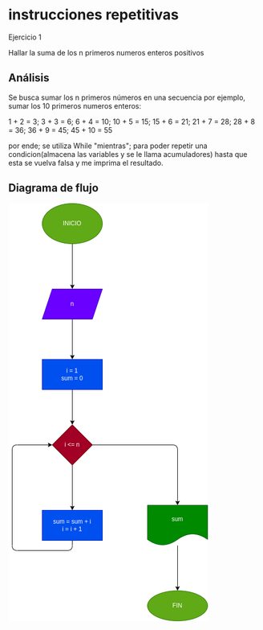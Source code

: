 # instrucciones repetitivas
Ejercicio 1

Hallar la suma de los n primeros numeros enteros positivos

## Análisis
Se busca sumar los n primeros números en una secuencia por ejemplo, sumar los 10 primeros numeros enteros: 

1 + 2 = 3; 3 + 3 = 6; 6 + 4 = 10; 10 + 5 = 15; 15 + 6 = 21; 21 + 7 = 28; 28 + 8 = 36; 36 + 9 = 45; 45 + 10 = 55

por ende; se utiliza While "mientras"; para poder repetir una condicion(almacena las variables y se le llama acumuladores) hasta que esta se vuelva falsa y me imprima el resultado. 

## Diagrama de flujo
![Diagrama de flujo](diagrama.png)